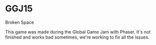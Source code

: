 # GGJ15
Broken Space

This game was made during the Global Game Jam with Phaser. It's not finished and works bad sometimes, we're working to fix all the issues.
